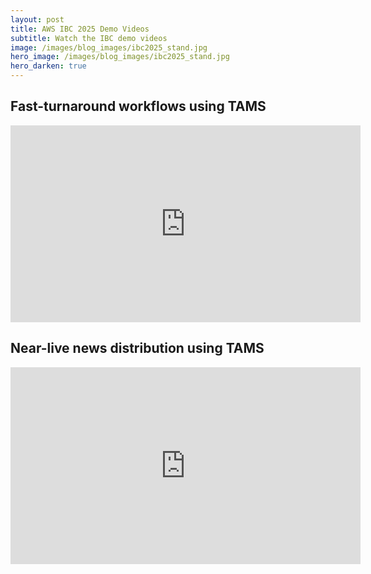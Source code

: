 ```yaml
---
layout: post
title: AWS IBC 2025 Demo Videos
subtitle: Watch the IBC demo videos
image: /images/blog_images/ibc2025_stand.jpg
hero_image: /images/blog_images/ibc2025_stand.jpg
hero_darken: true
---
```


## Fast-turnaround workflows using TAMS

<iframe width="560" height="315" src="https://www.youtube.com/embed/PyVpSPw0m5w?si=OaaQ2oi5NKnnMqtH" title="YouTube video player" frameborder="0" allow="accelerometer; autoplay; clipboard-write; encrypted-media; gyroscope; picture-in-picture; web-share" referrerpolicy="strict-origin-when-cross-origin" allowfullscreen></iframe>

## Near-live news distribution using TAMS

<iframe width="560" height="315" src="https://www.youtube.com/embed/PyVpSPw0m5w?si=vGLeczK-8zZEJAVM" title="YouTube video player" frameborder="0" allow="accelerometer; autoplay; clipboard-write; encrypted-media; gyroscope; picture-in-picture; web-share" referrerpolicy="strict-origin-when-cross-origin" allowfullscreen></iframe>